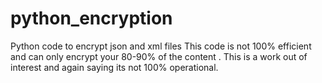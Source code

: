 # python_encryption
Python code to encrypt json and xml files
This code is not 100% efficient and can only encrypt your 80-90% of the content . This is a work out of interest and again saying its not 100% operational.
